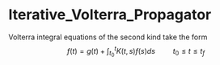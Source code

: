 # Iterative_Volterra_Propagator
Volterra integral equations of the second kind take the form
$$f(t) = g(t) + \int_{t_0}^t K(t,s) f(s) ds \hspace{1cm} t_0 \le t \le t_f$$
